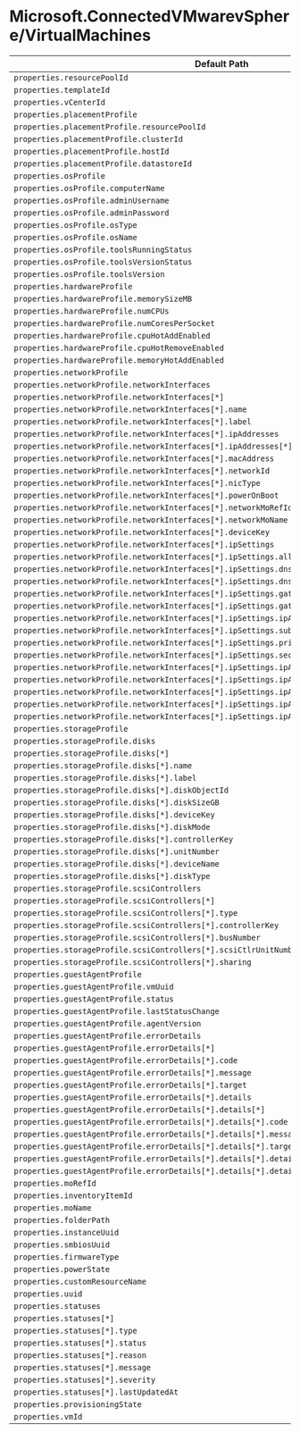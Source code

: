 # Microsoft.ConnectedVMwarevSphere/VirtualMachines

| Default Path | Alias |
|---|---|
| `properties.resourcePoolId` | `Microsoft.ConnectedVMwarevSphere/virtualMachines/resourcePoolId` |
| `properties.templateId` | `Microsoft.ConnectedVMwarevSphere/virtualMachines/templateId` |
| `properties.vCenterId` | `Microsoft.ConnectedVMwarevSphere/virtualMachines/vCenterId` |
| `properties.placementProfile` | `Microsoft.ConnectedVMwarevSphere/virtualMachines/placementProfile` |
| `properties.placementProfile.resourcePoolId` | `Microsoft.ConnectedVMwarevSphere/virtualMachines/placementProfile.resourcePoolId` |
| `properties.placementProfile.clusterId` | `Microsoft.ConnectedVMwarevSphere/virtualMachines/placementProfile.clusterId` |
| `properties.placementProfile.hostId` | `Microsoft.ConnectedVMwarevSphere/virtualMachines/placementProfile.hostId` |
| `properties.placementProfile.datastoreId` | `Microsoft.ConnectedVMwarevSphere/virtualMachines/placementProfile.datastoreId` |
| `properties.osProfile` | `Microsoft.ConnectedVMwarevSphere/virtualMachines/osProfile` |
| `properties.osProfile.computerName` | `Microsoft.ConnectedVMwarevSphere/virtualMachines/osProfile.computerName` |
| `properties.osProfile.adminUsername` | `Microsoft.ConnectedVMwarevSphere/virtualMachines/osProfile.adminUsername` |
| `properties.osProfile.adminPassword` | `Microsoft.ConnectedVMwarevSphere/virtualMachines/osProfile.adminPassword` |
| `properties.osProfile.osType` | `Microsoft.ConnectedVMwarevSphere/virtualMachines/osProfile.osType` |
| `properties.osProfile.osName` | `Microsoft.ConnectedVMwarevSphere/virtualMachines/osProfile.osName` |
| `properties.osProfile.toolsRunningStatus` | `Microsoft.ConnectedVMwarevSphere/virtualMachines/osProfile.toolsRunningStatus` |
| `properties.osProfile.toolsVersionStatus` | `Microsoft.ConnectedVMwarevSphere/virtualMachines/osProfile.toolsVersionStatus` |
| `properties.osProfile.toolsVersion` | `Microsoft.ConnectedVMwarevSphere/virtualMachines/osProfile.toolsVersion` |
| `properties.hardwareProfile` | `Microsoft.ConnectedVMwarevSphere/virtualMachines/hardwareProfile` |
| `properties.hardwareProfile.memorySizeMB` | `Microsoft.ConnectedVMwarevSphere/virtualMachines/hardwareProfile.memorySizeMB` |
| `properties.hardwareProfile.numCPUs` | `Microsoft.ConnectedVMwarevSphere/virtualMachines/hardwareProfile.numCPUs` |
| `properties.hardwareProfile.numCoresPerSocket` | `Microsoft.ConnectedVMwarevSphere/virtualMachines/hardwareProfile.numCoresPerSocket` |
| `properties.hardwareProfile.cpuHotAddEnabled` | `Microsoft.ConnectedVMwarevSphere/virtualMachines/hardwareProfile.cpuHotAddEnabled` |
| `properties.hardwareProfile.cpuHotRemoveEnabled` | `Microsoft.ConnectedVMwarevSphere/virtualMachines/hardwareProfile.cpuHotRemoveEnabled` |
| `properties.hardwareProfile.memoryHotAddEnabled` | `Microsoft.ConnectedVMwarevSphere/virtualMachines/hardwareProfile.memoryHotAddEnabled` |
| `properties.networkProfile` | `Microsoft.ConnectedVMwarevSphere/virtualMachines/networkProfile` |
| `properties.networkProfile.networkInterfaces` | `Microsoft.ConnectedVMwarevSphere/virtualMachines/networkProfile.networkInterfaces` |
| `properties.networkProfile.networkInterfaces[*]` | `Microsoft.ConnectedVMwarevSphere/virtualMachines/networkProfile.networkInterfaces[*]` |
| `properties.networkProfile.networkInterfaces[*].name` | `Microsoft.ConnectedVMwarevSphere/virtualMachines/networkProfile.networkInterfaces[*].name` |
| `properties.networkProfile.networkInterfaces[*].label` | `Microsoft.ConnectedVMwarevSphere/virtualMachines/networkProfile.networkInterfaces[*].label` |
| `properties.networkProfile.networkInterfaces[*].ipAddresses` | `Microsoft.ConnectedVMwarevSphere/virtualMachines/networkProfile.networkInterfaces[*].ipAddresses` |
| `properties.networkProfile.networkInterfaces[*].ipAddresses[*]` | `Microsoft.ConnectedVMwarevSphere/virtualMachines/networkProfile.networkInterfaces[*].ipAddresses[*]` |
| `properties.networkProfile.networkInterfaces[*].macAddress` | `Microsoft.ConnectedVMwarevSphere/virtualMachines/networkProfile.networkInterfaces[*].macAddress` |
| `properties.networkProfile.networkInterfaces[*].networkId` | `Microsoft.ConnectedVMwarevSphere/virtualMachines/networkProfile.networkInterfaces[*].networkId` |
| `properties.networkProfile.networkInterfaces[*].nicType` | `Microsoft.ConnectedVMwarevSphere/virtualMachines/networkProfile.networkInterfaces[*].nicType` |
| `properties.networkProfile.networkInterfaces[*].powerOnBoot` | `Microsoft.ConnectedVMwarevSphere/virtualMachines/networkProfile.networkInterfaces[*].powerOnBoot` |
| `properties.networkProfile.networkInterfaces[*].networkMoRefId` | `Microsoft.ConnectedVMwarevSphere/virtualMachines/networkProfile.networkInterfaces[*].networkMoRefId` |
| `properties.networkProfile.networkInterfaces[*].networkMoName` | `Microsoft.ConnectedVMwarevSphere/virtualMachines/networkProfile.networkInterfaces[*].networkMoName` |
| `properties.networkProfile.networkInterfaces[*].deviceKey` | `Microsoft.ConnectedVMwarevSphere/virtualMachines/networkProfile.networkInterfaces[*].deviceKey` |
| `properties.networkProfile.networkInterfaces[*].ipSettings` | `Microsoft.ConnectedVMwarevSphere/virtualMachines/networkProfile.networkInterfaces[*].ipSettings` |
| `properties.networkProfile.networkInterfaces[*].ipSettings.allocationMethod` | `Microsoft.ConnectedVMwarevSphere/virtualMachines/networkProfile.networkInterfaces[*].ipSettings.allocationMethod` |
| `properties.networkProfile.networkInterfaces[*].ipSettings.dnsServers` | `Microsoft.ConnectedVMwarevSphere/virtualMachines/networkProfile.networkInterfaces[*].ipSettings.dnsServers` |
| `properties.networkProfile.networkInterfaces[*].ipSettings.dnsServers[*]` | `Microsoft.ConnectedVMwarevSphere/virtualMachines/networkProfile.networkInterfaces[*].ipSettings.dnsServers[*]` |
| `properties.networkProfile.networkInterfaces[*].ipSettings.gateway` | `Microsoft.ConnectedVMwarevSphere/virtualMachines/networkProfile.networkInterfaces[*].ipSettings.gateway` |
| `properties.networkProfile.networkInterfaces[*].ipSettings.gateway[*]` | `Microsoft.ConnectedVMwarevSphere/virtualMachines/networkProfile.networkInterfaces[*].ipSettings.gateway[*]` |
| `properties.networkProfile.networkInterfaces[*].ipSettings.ipAddress` | `Microsoft.ConnectedVMwarevSphere/virtualMachines/networkProfile.networkInterfaces[*].ipSettings.ipAddress` |
| `properties.networkProfile.networkInterfaces[*].ipSettings.subnetMask` | `Microsoft.ConnectedVMwarevSphere/virtualMachines/networkProfile.networkInterfaces[*].ipSettings.subnetMask` |
| `properties.networkProfile.networkInterfaces[*].ipSettings.primaryWinsServer` | `Microsoft.ConnectedVMwarevSphere/virtualMachines/networkProfile.networkInterfaces[*].ipSettings.primaryWinsServer` |
| `properties.networkProfile.networkInterfaces[*].ipSettings.secondaryWinsServer` | `Microsoft.ConnectedVMwarevSphere/virtualMachines/networkProfile.networkInterfaces[*].ipSettings.secondaryWinsServer` |
| `properties.networkProfile.networkInterfaces[*].ipSettings.ipAddressInfo` | `Microsoft.ConnectedVMwarevSphere/virtualMachines/networkProfile.networkInterfaces[*].ipSettings.ipAddressInfo` |
| `properties.networkProfile.networkInterfaces[*].ipSettings.ipAddressInfo[*]` | `Microsoft.ConnectedVMwarevSphere/virtualMachines/networkProfile.networkInterfaces[*].ipSettings.ipAddressInfo[*]` |
| `properties.networkProfile.networkInterfaces[*].ipSettings.ipAddressInfo[*].allocationMethod` | `Microsoft.ConnectedVMwarevSphere/virtualMachines/networkProfile.networkInterfaces[*].ipSettings.ipAddressInfo[*].allocationMethod` |
| `properties.networkProfile.networkInterfaces[*].ipSettings.ipAddressInfo[*].ipAddress` | `Microsoft.ConnectedVMwarevSphere/virtualMachines/networkProfile.networkInterfaces[*].ipSettings.ipAddressInfo[*].ipAddress` |
| `properties.networkProfile.networkInterfaces[*].ipSettings.ipAddressInfo[*].subnetMask` | `Microsoft.ConnectedVMwarevSphere/virtualMachines/networkProfile.networkInterfaces[*].ipSettings.ipAddressInfo[*].subnetMask` |
| `properties.storageProfile` | `Microsoft.ConnectedVMwarevSphere/virtualMachines/storageProfile` |
| `properties.storageProfile.disks` | `Microsoft.ConnectedVMwarevSphere/virtualMachines/storageProfile.disks` |
| `properties.storageProfile.disks[*]` | `Microsoft.ConnectedVMwarevSphere/virtualMachines/storageProfile.disks[*]` |
| `properties.storageProfile.disks[*].name` | `Microsoft.ConnectedVMwarevSphere/virtualMachines/storageProfile.disks[*].name` |
| `properties.storageProfile.disks[*].label` | `Microsoft.ConnectedVMwarevSphere/virtualMachines/storageProfile.disks[*].label` |
| `properties.storageProfile.disks[*].diskObjectId` | `Microsoft.ConnectedVMwarevSphere/virtualMachines/storageProfile.disks[*].diskObjectId` |
| `properties.storageProfile.disks[*].diskSizeGB` | `Microsoft.ConnectedVMwarevSphere/virtualMachines/storageProfile.disks[*].diskSizeGB` |
| `properties.storageProfile.disks[*].deviceKey` | `Microsoft.ConnectedVMwarevSphere/virtualMachines/storageProfile.disks[*].deviceKey` |
| `properties.storageProfile.disks[*].diskMode` | `Microsoft.ConnectedVMwarevSphere/virtualMachines/storageProfile.disks[*].diskMode` |
| `properties.storageProfile.disks[*].controllerKey` | `Microsoft.ConnectedVMwarevSphere/virtualMachines/storageProfile.disks[*].controllerKey` |
| `properties.storageProfile.disks[*].unitNumber` | `Microsoft.ConnectedVMwarevSphere/virtualMachines/storageProfile.disks[*].unitNumber` |
| `properties.storageProfile.disks[*].deviceName` | `Microsoft.ConnectedVMwarevSphere/virtualMachines/storageProfile.disks[*].deviceName` |
| `properties.storageProfile.disks[*].diskType` | `Microsoft.ConnectedVMwarevSphere/virtualMachines/storageProfile.disks[*].diskType` |
| `properties.storageProfile.scsiControllers` | `Microsoft.ConnectedVMwarevSphere/virtualMachines/storageProfile.scsiControllers` |
| `properties.storageProfile.scsiControllers[*]` | `Microsoft.ConnectedVMwarevSphere/virtualMachines/storageProfile.scsiControllers[*]` |
| `properties.storageProfile.scsiControllers[*].type` | `Microsoft.ConnectedVMwarevSphere/virtualMachines/storageProfile.scsiControllers[*].type` |
| `properties.storageProfile.scsiControllers[*].controllerKey` | `Microsoft.ConnectedVMwarevSphere/virtualMachines/storageProfile.scsiControllers[*].controllerKey` |
| `properties.storageProfile.scsiControllers[*].busNumber` | `Microsoft.ConnectedVMwarevSphere/virtualMachines/storageProfile.scsiControllers[*].busNumber` |
| `properties.storageProfile.scsiControllers[*].scsiCtlrUnitNumber` | `Microsoft.ConnectedVMwarevSphere/virtualMachines/storageProfile.scsiControllers[*].scsiCtlrUnitNumber` |
| `properties.storageProfile.scsiControllers[*].sharing` | `Microsoft.ConnectedVMwarevSphere/virtualMachines/storageProfile.scsiControllers[*].sharing` |
| `properties.guestAgentProfile` | `Microsoft.ConnectedVMwarevSphere/virtualMachines/guestAgentProfile` |
| `properties.guestAgentProfile.vmUuid` | `Microsoft.ConnectedVMwarevSphere/virtualMachines/guestAgentProfile.vmUuid` |
| `properties.guestAgentProfile.status` | `Microsoft.ConnectedVMwarevSphere/virtualMachines/guestAgentProfile.status` |
| `properties.guestAgentProfile.lastStatusChange` | `Microsoft.ConnectedVMwarevSphere/virtualMachines/guestAgentProfile.lastStatusChange` |
| `properties.guestAgentProfile.agentVersion` | `Microsoft.ConnectedVMwarevSphere/virtualMachines/guestAgentProfile.agentVersion` |
| `properties.guestAgentProfile.errorDetails` | `Microsoft.ConnectedVMwarevSphere/virtualMachines/guestAgentProfile.errorDetails` |
| `properties.guestAgentProfile.errorDetails[*]` | `Microsoft.ConnectedVMwarevSphere/virtualMachines/guestAgentProfile.errorDetails[*]` |
| `properties.guestAgentProfile.errorDetails[*].code` | `Microsoft.ConnectedVMwarevSphere/virtualMachines/guestAgentProfile.errorDetails[*].code` |
| `properties.guestAgentProfile.errorDetails[*].message` | `Microsoft.ConnectedVMwarevSphere/virtualMachines/guestAgentProfile.errorDetails[*].message` |
| `properties.guestAgentProfile.errorDetails[*].target` | `Microsoft.ConnectedVMwarevSphere/virtualMachines/guestAgentProfile.errorDetails[*].target` |
| `properties.guestAgentProfile.errorDetails[*].details` | `Microsoft.ConnectedVMwarevSphere/virtualMachines/guestAgentProfile.errorDetails[*].details` |
| `properties.guestAgentProfile.errorDetails[*].details[*]` | `Microsoft.ConnectedVMwarevSphere/virtualMachines/guestAgentProfile.errorDetails[*].details[*]` |
| `properties.guestAgentProfile.errorDetails[*].details[*].code` | `Microsoft.ConnectedVMwarevSphere/virtualMachines/guestAgentProfile.errorDetails[*].details[*].code` |
| `properties.guestAgentProfile.errorDetails[*].details[*].message` | `Microsoft.ConnectedVMwarevSphere/virtualMachines/guestAgentProfile.errorDetails[*].details[*].message` |
| `properties.guestAgentProfile.errorDetails[*].details[*].target` | `Microsoft.ConnectedVMwarevSphere/virtualMachines/guestAgentProfile.errorDetails[*].details[*].target` |
| `properties.guestAgentProfile.errorDetails[*].details[*].details` | `Microsoft.ConnectedVMwarevSphere/virtualMachines/guestAgentProfile.errorDetails[*].details[*].details` |
| `properties.guestAgentProfile.errorDetails[*].details[*].details[*]` | `Microsoft.ConnectedVMwarevSphere/virtualMachines/guestAgentProfile.errorDetails[*].details[*].details[*]` |
| `properties.moRefId` | `Microsoft.ConnectedVMwarevSphere/virtualMachines/moRefId` |
| `properties.inventoryItemId` | `Microsoft.ConnectedVMwarevSphere/virtualMachines/inventoryItemId` |
| `properties.moName` | `Microsoft.ConnectedVMwarevSphere/virtualMachines/moName` |
| `properties.folderPath` | `Microsoft.ConnectedVMwarevSphere/virtualMachines/folderPath` |
| `properties.instanceUuid` | `Microsoft.ConnectedVMwarevSphere/virtualMachines/instanceUuid` |
| `properties.smbiosUuid` | `Microsoft.ConnectedVMwarevSphere/virtualMachines/smbiosUuid` |
| `properties.firmwareType` | `Microsoft.ConnectedVMwarevSphere/virtualMachines/firmwareType` |
| `properties.powerState` | `Microsoft.ConnectedVMwarevSphere/virtualMachines/powerState` |
| `properties.customResourceName` | `Microsoft.ConnectedVMwarevSphere/virtualMachines/customResourceName` |
| `properties.uuid` | `Microsoft.ConnectedVMwarevSphere/virtualMachines/uuid` |
| `properties.statuses` | `Microsoft.ConnectedVMwarevSphere/virtualMachines/statuses` |
| `properties.statuses[*]` | `Microsoft.ConnectedVMwarevSphere/virtualMachines/statuses[*]` |
| `properties.statuses[*].type` | `Microsoft.ConnectedVMwarevSphere/virtualMachines/statuses[*].type` |
| `properties.statuses[*].status` | `Microsoft.ConnectedVMwarevSphere/virtualMachines/statuses[*].status` |
| `properties.statuses[*].reason` | `Microsoft.ConnectedVMwarevSphere/virtualMachines/statuses[*].reason` |
| `properties.statuses[*].message` | `Microsoft.ConnectedVMwarevSphere/virtualMachines/statuses[*].message` |
| `properties.statuses[*].severity` | `Microsoft.ConnectedVMwarevSphere/virtualMachines/statuses[*].severity` |
| `properties.statuses[*].lastUpdatedAt` | `Microsoft.ConnectedVMwarevSphere/virtualMachines/statuses[*].lastUpdatedAt` |
| `properties.provisioningState` | `Microsoft.ConnectedVMwarevSphere/virtualMachines/provisioningState` |
| `properties.vmId` | `Microsoft.ConnectedVMwarevSphere/virtualMachines/vmId` |

